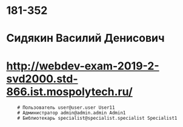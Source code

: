 # 181-352
# Сидякин Василий Денисович
# http://webdev-exam-2019-2-svd2000.std-866.ist.mospolytech.ru/
        # Пользователь user@user.user User11
        # Администратор admin@admin.admin Admin1
        # Библиотекарь specialist@specialist.specialist Specialist1

